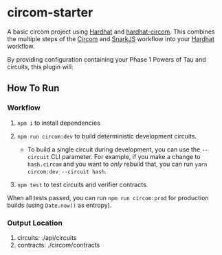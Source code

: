 # circom-starter

A basic circom project using [Hardhat](https://github.com/nomiclabs/hardhat) and [hardhat-circom](https://github.com/projectsophon/hardhat-circom). This combines the multiple steps of the [Circom](https://github.com/iden3/circom) and [SnarkJS](https://github.com/iden3/snarkjs) workflow into your [Hardhat](https://hardhat.org) workflow.

By providing configuration containing your Phase 1 Powers of Tau and circuits, this plugin will:

## How To Run

### Workflow

1. `npm i` to install dependencies
1. `npm run circom:dev` to build deterministic development circuits.

   - To build a single circuit during development, you can use the `--circuit` CLI parameter. For example, if you make a change to `hash.circom` and you want to _only_ rebuild that, you can run `yarn circom:dev --circuit hash`.

1. `npm test` to test circuits and verifier contracts.

When all tests passed, you can run `npm run circom:prod` for production builds (using `Date.now()` as entropy).

### Output Location

1. circuits: ./api/circuits
1. contracts: ./circom/contracts
